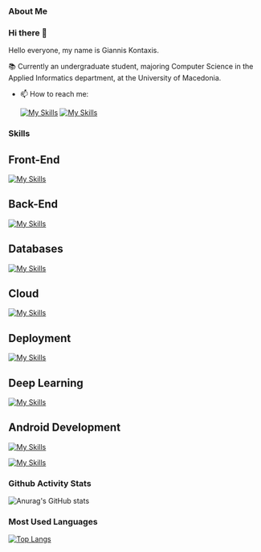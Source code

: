### About Me

### Hi there 👋

<!--
**gianniskontaxis/gianniskontaxis** is a ✨ _special_ ✨ repository because its `README.md` (this file) appears on your GitHub profile.
-->
Hello everyone, my name is Giannis Kontaxis.

📚 Currently an undergraduate student, majoring Computer Science in the Applied Informatics department, at the University of Macedonia.
- 📫 How to reach me:
  
  [![My Skills](https://skillicons.dev/icons?i=linkedin)](https://www.linkedin.com/in/ioannis-kontaxis-197914225/)
  [![My Skills](https://skillicons.dev/icons?i=gmail)](mailto:gianniskontaxis9@gmail.com)

### Skills
  ## Front-End
  
[![My Skills](https://skillicons.dev/icons?i=js,html,css,react,tailwind)](https://skillicons.dev)

## Back-End
[![My Skills](https://skillicons.dev/icons?i=java,spring,nodejs,expressjs,php)](https://skillicons.dev)

## Databases

[![My Skills](https://skillicons.dev/icons?i=sql,mongodb,mysql,firebase)](https://skillicons.dev)


  ## Cloud 
  
[![My Skills](https://skillicons.dev/icons?i=aws)](https://skillicons.dev)

  ## Deployment 
  
[![My Skills](https://skillicons.dev/icons?i=kubernetes,docker)](https://skillicons.dev)  

  ## Deep Learning
  
[![My Skills](https://skillicons.dev/icons?i=python,tensorflow)](https://skillicons.dev)

  ## Android Development
  
[![My Skills](https://skillicons.dev/icons?i=androidstudio)](https://skillicons.dev)
  
[![My Skills](https://skillicons.dev/icons?i=js,html,css,java,react,mongodb,tailwind,androidstudio,spring)](https://skillicons.dev)


### Github Activity Stats
![Anurag's GitHub stats](https://github-readme-stats.vercel.app/api?username=gianniskontaxis&show_icons=true&theme=radical)

### Most Used Languages
[![Top Langs](https://github-readme-stats.vercel.app/api/top-langs?username=gianniskontaxis&layout=compact)](https://github-readme-stats.vercel.app/)
